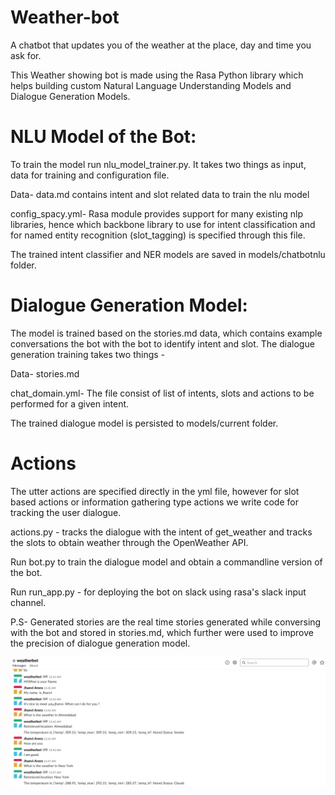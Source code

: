 # Weather-bot
A chatbot that updates you of the weather at the place, day and time you ask for.

This Weather showing bot is made using the Rasa Python library which helps building custom Natural Language Understanding Models and Dialogue Generation Models.

# NLU Model of the Bot:
 
To train the model run nlu_model_trainer.py. It takes two things as input, data for training and configuration file.

Data- data.md contains intent and slot related data to train the nlu model 

config_spacy.yml- Rasa module provides support for many existing nlp libraries, hence which backbone library to use for intent classification and for named entity recognition (slot_tagging) is specified through this file.

The trained intent classifier and NER models are saved in models/chatbotnlu folder.

# Dialogue Generation Model:

The model is trained based on the stories.md data, which contains example conversations the bot with the bot to identify intent and slot.
The dialogue generation training takes two things - 

Data- stories.md 

chat_domain.yml- The file consist of list of intents, slots and actions to be performed for a given intent.

The trained dialogue model is persisted to models/current folder.

# Actions

The utter actions are specified directly in the yml file, however for slot based actions or information gathering type actions we write code for tracking the user dialogue.

actions.py - tracks the dialogue with the intent of get_weather and tracks the slots to obtain weather through the OpenWeather API.

Run bot.py to train the dialogue model and obtain a commandline version of the bot.

Run run_app.py - for deploying the bot on slack using rasa's slack input channel.

P.S- Generated stories are the real time stories generated while conversing with the bot and stored in stories.md, which further were used to improve the precision of dialogue generation model.

![running instance of the bot](https://github.com/jhanvi0905/Weather-bot/blob/master/weather-bot-running.png)



